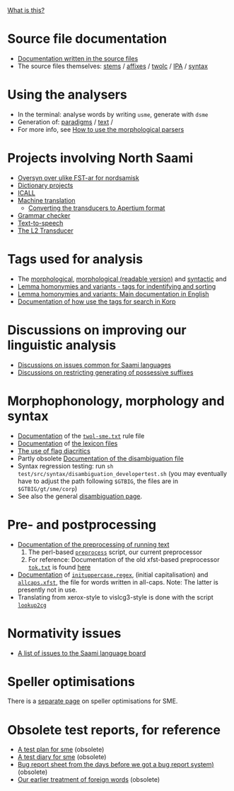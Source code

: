 [What is this?](WhatIsThis.html)

Source file documentation
=========================

-   [Documentation written in the source files](Links.html)
-   The source files themselves:
    [stems](https://gtsvn.uit.no/langtech/trunk/langs/sme/src/morphology/stems/)
    /
    [affixes](https://gtsvn.uit.no/langtech/trunk/langs/sme/src/morphology/affixes/)
    /
    [twolc](https://gtsvn.uit.no/langtech/trunk/langs/sme/src/phonology/sme-phon.twolc)
    / [IPA](https://gtsvn.uit.no/langtech/trunk/langs/sme/src/phonetics)
    / [syntax](https://gtsvn.uit.no/langtech/trunk/langs/sme/src/syntax)

Using the analysers
===================

-   In the terminal: analyse words by writing `usme`, generate with
    `dsme`
-   Generation of:
    [paradigms](http://giellatekno.uit.no/cgi/p-sme.sme.html) /
    [text](http://giellatekno.uit.no/cgi/d-sme.sme.html) /
-   For more info, see [How to use the morphological
    parsers](/tools/docu-sme-manual.html)

Projects involving North Saami
==============================

-   [Oversyn over ulike FST-ar for nordsamisk](KompilereFST.html)
-   [Dictionary projects](/dicts/dicts.html)
-   [ICALL](/ped/index.html)
-   [Machine translation](/mt/MachineTranslation.html)
    -   [Converting the transducers to Apertium
        format](ConvertingToApertium.html)
-   [Grammar
    checker](http://gtweb.uit.no/cgi-bin/wiki/index.php/North_Saami_grammar_checker)
-   [Text-to-speech](http://giellatekno.uit.no//tts-plan.html)
-   [The L2 Transducer](TheL2Transducer.html)

Tags used for analysis
======================

-   The [morphological](docu-sme-grammartags.html), [morphological
    (readable version)](docu-mini-smi-grammartags.html) and
    [syntactic](docu-sme-syntaxtags.html) and
-   [Lemma homonymies and variants - tags for indentifying and
    sorting](../smi/lemma.html)
-   [Lemma homonymies and variants: Main documentation in
    English](../common/Variation_in_lexc.html)
-   [Documentation of how use the tags for search in
    Korp](../common/cqp.nob.html)

Discussions on improving our linguistic analysis
================================================

-   [Discussions on issues common for Saami
    languages](../smi/index.html)
-   [Discussions on restricting generating of possessive
    suffixes](PXdiscussion.html)

Morphophonology, morphology and syntax
======================================

-   [Documentation](docu-sme-twol.html) of the
    [`twol-sme.txt`](https://gtsvn.uit.no/langtech/trunk/gt/sme/src/twol-sme.txt)
    rule file
-   [Documentation](docu-sme-lex.html) of [the lexicon
    files](https://gtsvn.uit.no/langtech/trunk/gt/sme/src/)
-   [The use of flag diacritics](docu-sme-flag-diacritics.html)
-   Partly obsolete [Documentation of the disambiguation
    file](docu-sme-dis.html)
-   Syntax regression testing: run
    `sh test/src/syntax/disambiguation_developertest.sh` (you may
    eventually have to adjust the path following `$GTBIG`, the files are
    in `$GTBIG/gt/sme/corp`)
-   See also the general [disambiguation
    page](../../ling/docu-disambiguation.html).

Pre- and postprocessing
=======================

-   [Documentation of the preprocessing of running
    text](../../ling/preprocessor.html)
    1.  The perl-based
        [`preprocess`](https://gtsvn.uit.no/langtech/trunk/gt/script/preprocess)
        script, our current preprocessor
    2.  For reference: Documentation of the old xfst-based preprocessor
        [`tok.txt`](https://gtsvn.uit.no/langtech/trunk/gt/sme/src/tok.txt)
        is found [here](docu-sme-preprocessor.html)
-   [Documentation](../../ling/docu-case-allcaps.html) of
    [`inituppercase.regex`](https://gtsvn.uit.no/langtech/trunk/langs/sme/src/orthography/inituppercase.regex),
    (initial capitalisation) and
    [`allcaps.xfst`](https://gtsvn.uit.no/langtech/trunk/gt/common/src/allcaps.xfst),
    the file for words written in all-caps. Note: The latter is
    presently not in use.
-   Translating from xerox-style to vislcg3-style is done with the
    script
    [`lookup2cg`](https://gtsvn.uit.no/langtech/trunk/gt/script/lookup2cg)

Normativity issues
==================

-   [A list of issues to the Saami language
    board](normativity-issues.html)

Speller optimisations
=====================

There is a [separate page](SpellerConfiguration.html) on speller
optimisations for SME.

Obsolete test reports, for reference
====================================

-   [A test plan for sme](docu-sme-testplan.html) (obsolete)
-   [A test diary for sme](sme-testdiary.html) (obsolete)
-   [Bug report sheet from the days before we got a bug report
    system)](docu-sme-bugs.html) (obsolete)
-   [Our earlier treatment of foreign
    words](../../ling/docu-foreign.html) (obsolete)
